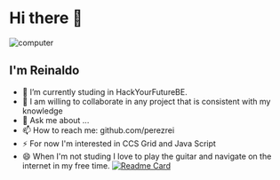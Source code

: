 # Hi there 👋

<a><img src="https://media.giphy.com/media/LqMn3zJKoi93O/giphy.gif" alt="computer"></a>


## I'm Reinaldo

- 🌱 I’m currently studing in HackYourFutureBE.
- 👯 I am willing to collaborate in any project that is consistent with my knowledge
- 💬 Ask me about ...
- 📫 How to reach me: github.com/perezrei
- ⚡ For now I'm interested in CCS Grid and Java Script
- 😄 When I'm not studing I love to play the guitar and navigate on the internet in my free time.
[![Readme Card](https://github-readme-stats.vercel.app/api/pin/?username=perezrei&repo=github-readme-stats)](https://github.com/perezrei/github-readme-stats)

